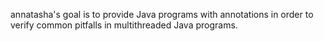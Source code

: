 annatasha's goal is to provide Java programs with annotations in order to verify common pitfalls in multithreaded Java programs.